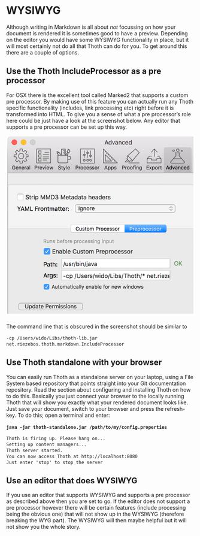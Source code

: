 # WYSIWYG
Although writing in Markdown is all about *not* focussing on how your document is rendered it is sometimes good to have a preview. Depending on the editor you would have some WYSIWYG functionality in place, but it will most certainly not do all that Thoth can do for you. To get around this there are a couple of options.

## Use the Thoth IncludeProcessor as a pre processor
For OSX there is the excellent tool called Marked2 that supports a custom pre processor. By making use of this feature you can actually run any Thoth specific functionality (includes, link processing etc) right before it is transformed into HTML. To give you a sense of what a pre processor’s role here could be just have a look at the screenshot below. Any editor that supports a pre processor can be set up this way.

![](images/MarkedPreprocessor.png)

The command line that is obscured in the screenshot should be similar to

	-cp /Users/wido/Libs/thoth-lib.jar net.riezebos.thoth.markdown.IncludeProcessor 

## Use Thoth standalone with your browser
You can easily run Thoth as a standalone server on your laptop, using a File System based repository that points straight into your Git documentation repository. Read the section about configuring and installing Thoth on how to do this. Basically you just connect your browser to the locally running Thoth that will show you exactly what your rendered document looks like. Just save your document, switch to your browser and press the refresh-key. To do this; open a terminal and enter:

**`java -jar thoth-standalone.jar /path/to/my/config.properties`**

	Thoth is firing up. Please hang on...
	Setting up content managers...
	Thoth server started.
	You can now access Thoth at http://localhost:8080
	Just enter 'stop' to stop the server
 

## Use an editor that does WYSIWYG
If you use an editor that supports WYSIWYG and supports a pre processor as described above then you are set to go. If the editor does not support a pre processor however there will be certain features (include processing being the obvious one) that will not show up in the WYSIWYG (therefore breaking the WYG part). The WYSIWYG will then maybe helpful but it will not show you the whole story.